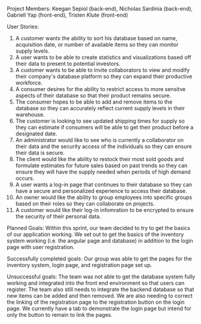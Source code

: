Project Members: Keegan Sepiol (back-end), Nicholas Sardinia (back-end), Gabriell Yap (front-end), Tristen Klute (front-end)

User Stories: 
1) A customer wants the ability to sort his database based on name, acquisition date, or number of available items so they can monitor supply levels. 
2) A user wants to be able to create statistics and visualizations based off their data to present to potential investors. 
3) A customer wants to be able to invite collaborators to view and modify their company's database platform so they can expand their productive workforce.
4) A consumer desires for the ability to restrict access to more sensitve aspects of their database so that their product remains secure.
5) The consumer hopes to be able to add and remove items to the database so they can accurately reflect current supply levels in their warehouse.
6) The customer is looking to see updated shipping times for supply so they can estimate if consumers will be able to get their product before a designated date. 
7) An administrator would like to see who is currently a collaborator on their data and the security access of the individuals so they can ensure their data is secure.
8) The client would like the ability to restock their most sold goods and formulate estimates for future sales based on past trends so they can ensure they will have the supply needed when periods of high demand occurs.
9) A user wants a log-in page that continues to their database so they can have a secure and personalized experience to access their database.
10) An owner would like the ability to group employees into specific groups based on their roles so they can collaborate on projects.
11) A customer would like their log-in infomration to be encrypted to ensure the security of their personal data.

Planned Goals:
Within this sprint, our team decided to try to get the basics of our application working. We set out to get the basics of the inventory system working (i.e. the angular page and database) in addition to the login page with user registration. 

Successfully completed goals:
Our group was able to get the pages for the inventory system, login page, and registration page set up. 

Unsuccessful goals:
The team was not able to get the database system fully working and integrated into the front end environment so that users can register. The team also still needs to integrate the backend database so that new items can be added and then removed. We are also needing to correct the linking of the registration page to the registration button on the login page. We currently have a tab to demonstrate the login page but intend for only the button to remain to link the pages.
